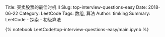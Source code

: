 Title: 买卖股票的最佳时机 II
Slug: top-interview-questions-easy
Date: 2018-06-22
Category: LeetCode
Tags: 数组, 算法
Author: timking
Summary: LeetCode - 探索 - 初级算法

{% notebook LeetCode/top-interview-questions-easy/main.ipynb %}